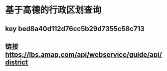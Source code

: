 # 基于高德的行政区划查询
## key bed8a40d112d76cc5b29d7355c58c713
## 链接 https://lbs.amap.com/api/webservice/guide/api/district